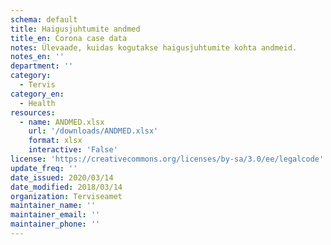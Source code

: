 ```yaml
---
schema: default
title: Haigusjuhtumite andmed
title_en: Corona case data
notes: Ülevaade, kuidas kogutakse haigusjuhtumite kohta andmeid.
notes_en: ''
department: ''
category:
  - Tervis
category_en:
  - Health
resources:
  - name: ANDMED.xlsx
    url: '/downloads/ANDMED.xlsx'
    format: xlsx
    interactive: 'False'
license: 'https://creativecommons.org/licenses/by-sa/3.0/ee/legalcode'
update_freq: ''
date_issued: 2020/03/14
date_modified: 2018/03/14
organization: Terviseamet
maintainer_name: ''
maintainer_email: ''
maintainer_phone: ''
---
```

